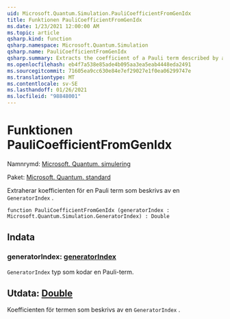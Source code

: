 ```yaml
---
uid: Microsoft.Quantum.Simulation.PauliCoefficientFromGenIdx
title: Funktionen PauliCoefficientFromGenIdx
ms.date: 1/23/2021 12:00:00 AM
ms.topic: article
qsharp.kind: function
qsharp.namespace: Microsoft.Quantum.Simulation
qsharp.name: PauliCoefficientFromGenIdx
qsharp.summary: Extracts the coefficient of a Pauli term described by a `GeneratorIndex`.
ms.openlocfilehash: eb4f7a538e85ade4b095aa3ea5eab4448eda2491
ms.sourcegitcommit: 71605ea9cc630e84e7ef29027e1f0ea06299747e
ms.translationtype: MT
ms.contentlocale: sv-SE
ms.lasthandoff: 01/26/2021
ms.locfileid: "98848001"
---
```

# <a name="paulicoefficientfromgenidx-function"></a>Funktionen PauliCoefficientFromGenIdx

Namnrymd: [Microsoft. Quantum. simulering](xref:Microsoft.Quantum.Simulation)

Paket: [Microsoft. Quantum. standard](https://nuget.org/packages/Microsoft.Quantum.Standard)


Extraherar koefficienten för en Pauli term som beskrivs av en `GeneratorIndex` .

```qsharp
function PauliCoefficientFromGenIdx (generatorIndex : Microsoft.Quantum.Simulation.GeneratorIndex) : Double
```


## <a name="input"></a>Indata

### <a name="generatorindex--generatorindex"></a>generatorIndex: [generatorIndex](xref:Microsoft.Quantum.Simulation.GeneratorIndex)

`GeneratorIndex` typ som kodar en Pauli-term.



## <a name="output--double"></a>Utdata: [Double](xref:microsoft.quantum.lang-ref.double)

Koefficienten för termen som beskrivs av en `GeneratorIndex` .